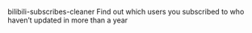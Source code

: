 bilibili-subscribes-cleaner
Find out which users you subscribed to who haven’t updated in more than a year
